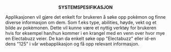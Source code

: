 <p align="center"><b>SYSTEMSPESIFIKASJON</b></p>

Applikasjonen vil gjøre det enkelt for brukeren å søke opp pokèmon og finne diverse informasjon om dem.
Som f.eks type, abilities, høyde, vekt og et bilde av pokèmonen.
Dette vil kunne være et nyttig verktøy for brukeren hvis for eksempel han/hun kommer i en krangel med en venn
over hvor mye en Electabuzz veier. De kan da enkelt søke opp "Electabuzz" eller id-en dens "125" i vår webapplikasjon og få opp relevant informasjon.
